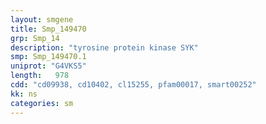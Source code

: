 ```yaml
---
layout: smgene
title: Smp_149470
grp: Smp_14
description: "tyrosine protein kinase SYK"
smp: Smp_149470.1
uniprot: "G4VKS5"
length:   978
cdd: "cd09938, cd10402, cl15255, pfam00017, smart00252"
kk: ns
categories: sm
---
```

